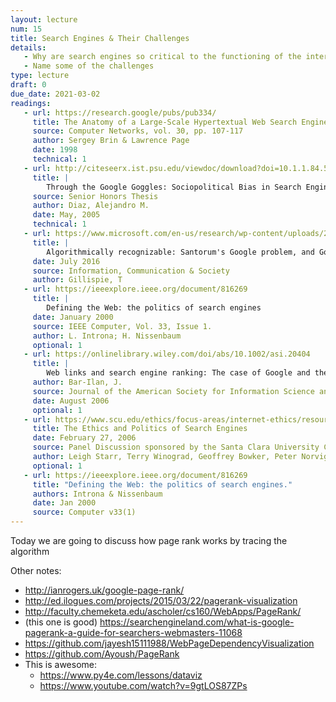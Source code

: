 ```yaml
---
layout: lecture
num: 15
title: Search Engines & Their Challenges
details: 
   - Why are search engines so critical to the functioning of the internet? 
   - Name some of the challenges 
type: lecture
draft: 0
due_date: 2021-03-02
readings:
   - url: https://research.google/pubs/pub334/
     title: The Anatomy of a Large-Scale Hypertextual Web Search Engine
     source: Computer Networks, vol. 30, pp. 107-117
     author: Sergey Brin & Lawrence Page
     date: 1998
     technical: 1
   - url: http://citeseerx.ist.psu.edu/viewdoc/download?doi=10.1.1.84.5518&rep=rep1&type=pdf
     title: |
        Through the Google Goggles: Sociopolitical Bias in Search Engine Design. Chapter 5
     source: Senior Honors Thesis
     author: Diaz, Alejandro M.
     date: May, 2005
     technical: 1
   - url: https://www.microsoft.com/en-us/research/wp-content/uploads/2016/12/Gillespie_2017_Algorithmically-recognizable.pdf
     title: |
        Algorithmically recognizable: Santorum's Google problem, and Google's Santorum problem
     date: July 2016
     source: Information, Communication & Society
     author: Gillispie, T
   - url: https://ieeexplore.ieee.org/document/816269
     title: |
        Defining the Web: the politics of search engines
     date: January 2000
     source: IEEE Computer, Vol. 33, Issue 1.
     author: L. Introna; H. Nissenbaum
     optional: 1
   - url: https://onlinelibrary.wiley.com/doi/abs/10.1002/asi.20404
     title: |
        Web links and search engine ranking: The case of Google and the query "jew"
     author: Bar‐Ilan, J.
     source: Journal of the American Society for Information Science and Technology, 57(12), 1581-1589
     date: August 2006
     optional: 1
   - url: https://www.scu.edu/ethics/focus-areas/internet-ethics/resources/the-ethics-and-politics-of-search-engines/
     title: The Ethics and Politics of Search Engines
     date: February 27, 2006
     source: Panel Discussion sponsored by the Santa Clara University Center for Science, Technology, and Society
     author: Leigh Starr, Terry Winograd, Geoffrey Bowker, Peter Norvig
     optional: 1
   - url: https://ieeexplore.ieee.org/document/816269 
     title: "Defining the Web: the politics of search engines."
     authors: Introna & Nissenbaum
     date: Jan 2000 
     source: Computer v33(1)
---
```


Today we are going to discuss how page rank works by tracing the algorithm


Other notes: 
* http://ianrogers.uk/google-page-rank/
* http://ed.ilogues.com/projects/2015/03/22/pagerank-visualization
* http://faculty.chemeketa.edu/ascholer/cs160/WebApps/PageRank/
* (this one is good) https://searchengineland.com/what-is-google-pagerank-a-guide-for-searchers-webmasters-11068
* https://github.com/jayesh15111988/WebPageDependencyVisualization
* https://github.com/Ayoush/PageRank
* This is awesome: 
    * https://www.py4e.com/lessons/dataviz
    * https://www.youtube.com/watch?v=9gtLOS87ZPs
